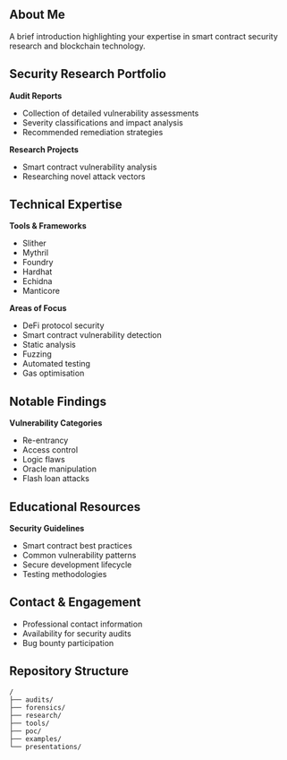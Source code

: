 ## About Me
A brief introduction highlighting your expertise in smart contract security research and blockchain technology.

## Security Research Portfolio

**Audit Reports**
- Collection of detailed vulnerability assessments
- Severity classifications and impact analysis
- Recommended remediation strategies

**Research Projects**
- Smart contract vulnerability analysis
- Researching novel attack vectors

## Technical Expertise

**Tools & Frameworks**
- Slither
- Mythril
- Foundry
- Hardhat
- Echidna
- Manticore

**Areas of Focus**
- DeFi protocol security
- Smart contract vulnerability detection
- Static analysis
- Fuzzing
- Automated testing
- Gas optimisation

## Notable Findings

**Vulnerability Categories**
- Re-entrancy
- Access control
- Logic flaws
- Oracle manipulation
- Flash loan attacks

## Educational Resources

**Security Guidelines**
- Smart contract best practices
- Common vulnerability patterns
- Secure development lifecycle
- Testing methodologies

## Contact & Engagement
- Professional contact information
- Availability for security audits
- Bug bounty participation

## Repository Structure
```
/
├── audits/
├── forensics/
├── research/
├── tools/
├── poc/
├── examples/
└── presentations/
```

